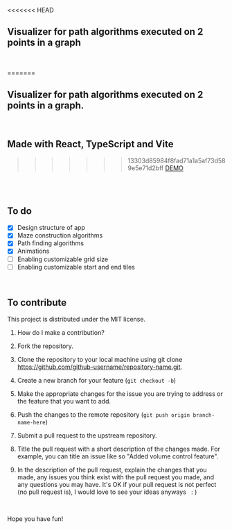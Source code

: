 <<<<<<< HEAD
## Visualizer for path algorithms executed on 2 points in a graph
<br>

=======
## Visualizer for path algorithms executed on 2 points in a graph. 
<br>

## Made with React, TypeScript and Vite

>>>>>>> 13303d85984f8fad71a1a5af73d589e5e71d2bff
[DEMO]()
<br>
<br>

## To do

- [x] Design structure of app
- [x] Maze construction algorithms
- [x] Path finding algorithms
- [x] Animations
- [ ] Enabling customizable grid size
- [ ] Enabling customizable start and end tiles
<br> 

## To contribute

This project is distributed under the MIT license.

1. How do I make a contribution? 

1. Fork the repository. 

1. Clone the repository to your local machine using git clone https://github.com/github-username/repository-name.git.

1. Create a new branch for your feature (`git checkout -b`)

1. Make the appropriate changes for the issue you are trying to address or the feature that you want to add.

1. Push the changes to the remote repository (`git push origin branch-name-here`)

1. Submit a pull request to the upstream repository.

1. Title the pull request with a short description of the changes made. For example, you can title an issue like so "Added volume control feature".

1. In the description of the pull request, explain the changes that you made, any issues you think exist with the pull request you made, and any questions you may have. It's OK if your pull request is not perfect (no pull request is), I would love to see your ideas anyways &nbsp; 
: \)
<br> 

Hope you have fun!
